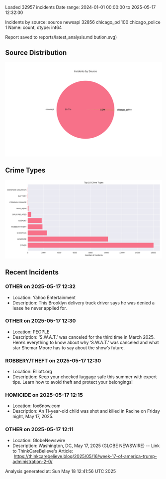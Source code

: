 
Loaded 32957 incidents
Date range: 2024-01-01 00:00:00 to 2025-05-17 12:32:00

Incidents by source:
source
newsapi           32856
chicago_pd          100
chicago_police        1
Name: count, dtype: int64

Report saved to reports/latest_analysis.md
bution.svg)

## Source Distribution
![Source Distribution](images/source_distribution.svg)

## Crime Types
![Crime Types](images/crime_types.svg)

## Recent Incidents

### OTHER on 2025-05-17 12:32
- Location: Yahoo Entertainment
- Description: This Brooklyn delivery truck driver says he was denied a lease he never applied for.


### OTHER on 2025-05-17 12:30
- Location: PEOPLE
- Description: ‘S.W.A.T.’ was canceled for the third time in March 2025. Here’s everything to know about why ‘S.W.A.T.’ was canceled and what star Shemar Moore has to say about the show’s future.


### ROBBERY/THEFT on 2025-05-17 12:30
- Location: Elliott.org
- Description: Keep your checked luggage safe this summer with expert tips. Learn how to avoid theft and protect your belongings!


### HOMICIDE on 2025-05-17 12:15
- Location: fox6now.com
- Description: An 11-year-old child was shot and killed in Racine on Friday night, May 17, 2025.


### OTHER on 2025-05-17 12:11
- Location: GlobeNewswire
- Description: Washington, DC, May 17, 2025 (GLOBE NEWSWIRE) -- Link to ThinkCareBelieve's Article:  https://thinkcarebelieve.blog/2025/05/16/week-17-of-america-trump-administration-2-0/

Analysis generated at: Sun May 18 12:41:56 UTC 2025
